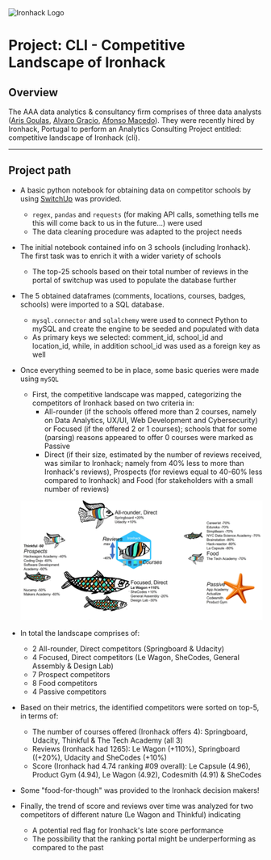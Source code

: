<img src="https://bit.ly/2VnXWr2" alt="Ironhack Logo" width="100"/>

# Project: CLI - Competitive Landscape of Ironhack

## Overview

The AAA data analytics & consultancy firm comprises of three data analysts ([Aris Goulas](https://github.com/ArisGoulas), [Alvaro Gracio](https://github.com/alvarogracio), [Afonso Macedo](https://github.com/Afonso-Macedo)). They were recently hired by Ironhack, Portugal to perform an Analytics Consulting Project entitled: competitive landscape of Ironhack (cli).

---

## Project path

- A basic python notebook for obtaining data on competitor schools by using [SwitchUp](https://www.switchup.org/) was provided.
  - `regex`, `pandas` and `requests` (for making API calls, something tells me this will come back to us in the future...) were used
  - The data cleaning procedure was adapted to the project needs

- The initial notebook contained info on 3 schools (including Ironhack). The first task was to enrich it with a wider variety of schools
  - The top-25 schools based on their total number of reviews in the portal of switchup was used to populate the database further 

- The 5 obtained dataframes (comments, locations, courses, badges, schools) were imported to a SQL database.
  - `mysql.connector` and `sqlalchemy` were used to connect Python to mySQL and create the engine to be seeded and populated with data
  - As primary keys we selected: comment_id, school_id and location_id, while, in addition school_id was used as a foreign key as well

- Once everything seemed to be in place, some basic queries were made using `mySQL`
  - First, the competitive landscape was mapped, categorizing the competitors of Ironhack based on two criteria in:
    - All-rounder (if the schools offered more than 2 courses, namely on Data Analytics, UX/UI, Web Development and Cybersecurity) or Focused (if the offered 2 or 1 courses); schools that for some (parsing) reasons appeared to offer 0 courses were marked as Passive
    - Direct (if their size, estimated by the number of reviews received, was similar to Ironhack; namely from 40% less to more than Ironhack's reviews), Prospects (for reviews equal to 40-60% less compared to Ironhack) and Food (for stakeholders with a small number of reviews)
   
  ![landscape cli](cli_landscape.jpg)

- In total the landscape comprises of:
  - 2 All-rounder, Direct competitors (Springboard & Udacity)
  - 4 Focused, Direct competitors (Le Wagon, SheCodes, General Assembly & Design Lab)
  - 7 Prospect competitors
  - 8 Food competitors
  - 4 Passive competitors

- Based on their metrics, the identified competitors were sorted on top-5, in terms of:
  - The number of courses offered (Ironhack offers 4): Springboard, Udacity, Thinkful & The Tech Academy (all 3)
  - Reviews (Ironhack had 1265): Le Wagon (+110%), Springboard ((+20%), Udacity and SheCodes (+10%)
  - Score (Ironhack had 4.74 ranking #09 overall): Le Capsule (4.96), Product Gym (4.94), Le Wagon (4.92), Codesmith (4.91) & SheCodes

- Some "food-for-though" was provided to the Ironhack decision makers!

- Finally, the trend of score and reviews over time was analyzed for two competitors of different nature (Le Wagon and Thinkful) indicating
  - A potential red flag for Ironhack's late score performance
  - The possibility that the ranking portal might be underperforming as compared to the past

